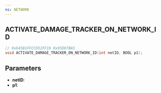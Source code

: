 ```yaml
---
ns: NETWORK
---
```

## ACTIVATE_DAMAGE_TRACKER_ON_NETWORK_ID

```c
// 0xD45B1FFCCD52FF19 0x95D07BA5
void ACTIVATE_DAMAGE_TRACKER_ON_NETWORK_ID(int netID, BOOL p1);
```


## Parameters
* **netID**: 
* **p1**: 

